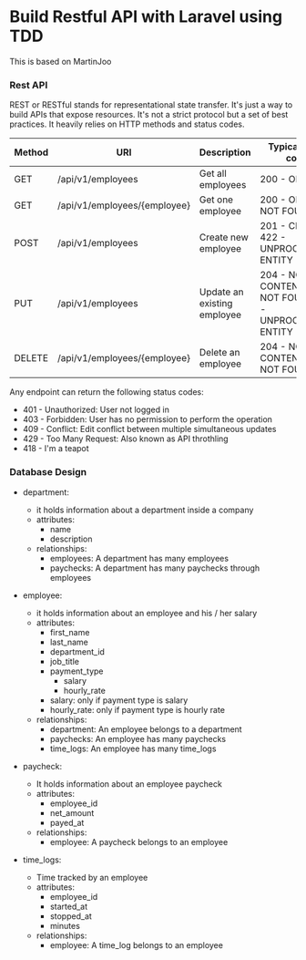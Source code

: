 # Build Restful API with Laravel using TDD

This is based on MartinJoo

### Rest API

REST or RESTful stands for representational state transfer. It's just a way to build APIs that expose resources. It's not a strict protocol but a set of best practices. It heavily relies on HTTP methods and status codes.

| Method | URI                          | Description                 | Typical status codes                                          |
| ------ | ---------------------------- | --------------------------- | ------------------------------------------------------------- |
| GET    | /api/v1/employees            | Get all employees           | 200 - OK                                                      |
| GET    | /api/v1/employees/{employee} | Get one employee            | 200 - OK, 404 - NOT FOUND                                     |
| POST   | /api/v1/employees            | Create new employee         | 201 - CREATED, 422 - UNPROCESSABLE ENTITY                     |
| PUT    | /api/v1/employees            | Update an existing employee | 204 - NO CONTENT, 404 - NOT FOUND, 422 - UNPROCESSABLE ENTITY |
| DELETE | /api/v1/employees/{employee} | Delete an employee          | 204 - NO CONTENT, 404 - NOT FOUND                             |

Any endpoint can return the following status codes:

- 401 - Unauthorized: User not logged in
- 403 - Forbidden: User has no permission to perform the operation
- 409 - Conflict: Edit conflict between multiple simultaneous updates
- 429 - Too Many Request: Also known as API throthling
- 418 - I'm a teapot

### Database Design

- department:

    - it holds information about a department inside a company
    - attributes:
        - name
        - description
    - relationships:
        - employees: A department has many employees
        - paychecks: A department has many paychecks through employees

- employee:

    - it holds information about an employee and his / her salary
    - attributes:
        - first_name
        - last_name
        - department_id
        - job_title
        - payment_type
            - salary
            - hourly_rate
        - salary: only if payment type is salary
        - hourly_rate: only if payment type is hourly rate
    - relationships:
        - department: An employee belongs to a department
        - paychecks: An employee has many paychecks
        - time_logs: An employee has many time_logs

- paycheck:

    - It holds information about an employee paycheck
    - attributes:
        - employee_id
        - net_amount
        - payed_at
    - relationships:
        - employee: A paycheck belongs to an employee

- time_logs:
    - Time tracked by an employee
    - attributes:
        - employee_id
        - started_at
        - stopped_at
        - minutes
    - relationships:
        - employee: A time_log belongs to an employee
